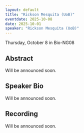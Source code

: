 ```yaml
---
layout: default
title: "Rickson Mesquita (UoB)"
eventdate: 2025-10-08
date: 2025-10-01
speaker: "Rickson Mesquita (UoB)"
---
```


Thursday, October 8 
in Bio-NG08

## Abstract
Will be announced soon.

## Speaker Bio
Will be announced soon.

## Recording
Will be announced soon.
